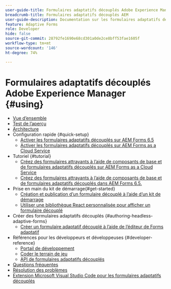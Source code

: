 ```yaml
---
user-guide-title: Formulaires adaptatifs découplés Adobe Experience Manager
breadcrumb-title: Formulaires adaptatifs découplés AEM
user-guide-description: Documentation sur les formulaires adaptatifs découplés Adobe Experience Manager
feature: Adaptive Forms
role: Developer
hide: false
source-git-commit: 28792fe1690e68cd301a0de2ce8bff53fae1605f
workflow-type: tm+mt
source-wordcount: '146'
ht-degree: 74%

---
```



# Formulaires adaptatifs découplés Adobe Experience Manager {#using}

+ [Vue d’ensemble](overview.md)
+ [Test de l’aperçu](overview-testing.md)
+ [Architecture](architecture.md)
+ Configuration rapide {#quick-setup}
   + [Activer les formulaires adaptatifs découplés sur AEM Forms 6.5](enable-headless-adaptive-forms-and-core-components.md)
   + [Activer les formulaires adaptatifs découplés sur AEM Forms as a Cloud Service](enable-headless-adaptive-forms-and-core-components-on-forms-cloud-service.md)
+ Tutoriel {#tutorial}
   + [Créez des formulaires attrayants à l’aide de composants de base et de formulaires adaptatifs découplés sur AEM Forms as a Cloud Service](build-engaging-forms-using-core-components-and-headless-adaptive-forms-aem-forms-cloud-service.md)
   + [Créez des formulaires attrayants à l’aide de composants de base et de formulaires adaptatifs découplés dans AEM Forms 6.5.](build-engaging-forms-using-core-components-and-headless-adaptive-forms-on-aem-65-forms.md)
+ Prise en main du kit de démarrage{#get-started}
   + [Création et publication d’un formulaire découplé à l’aide d’un kit de démarrage](create-and-publish-a-headless-form.md)
   + [Utiliser une bibliothèque React personnalisée pour afficher un formulaire découplé](use-google-material-ui-react-components-to-render-a-headless-form.md)
+ Créer des formulaires adaptatifs découplés {#authoring-headless-adaptive-forms}
   + [Créer un formulaire adaptatif découplé à l’aide de l’éditeur de Forms adaptatif](create-a-headless-adaptive-form.md)
+ Références pour les développeurs et développeuses {#developer-reference}
   + [Portail de développement](https://experienceleague.adobe.com/landing/aem-headless-forms/developer.html?lang=fr)
   + [Coder le terrain de jeu](https://experienceleague.adobe.com/landing/aem-headless-forms/developer/code.html?lang=fr)
   + [API de formulaires adaptatifs découplés](https://opensource.adobe.com/aem-forms-af-runtime/api/)
+ [Questions fréquentes ](faq.md)
+ [Résolution des problèmes](troubleshooting.md)
+ [Extension Microsoft Visual Studio Code pour les formulaires adaptatifs découplés](visual-studio-code-extension-for-headless-adaptive-forms.md)



<!--

Articles must be added to this TOC file in order to render.

Use this list format to specify links to articles and section headings that expand and collapse in the left rail of the user guide.

An article link CANNOT be used as a section heading.
-->
